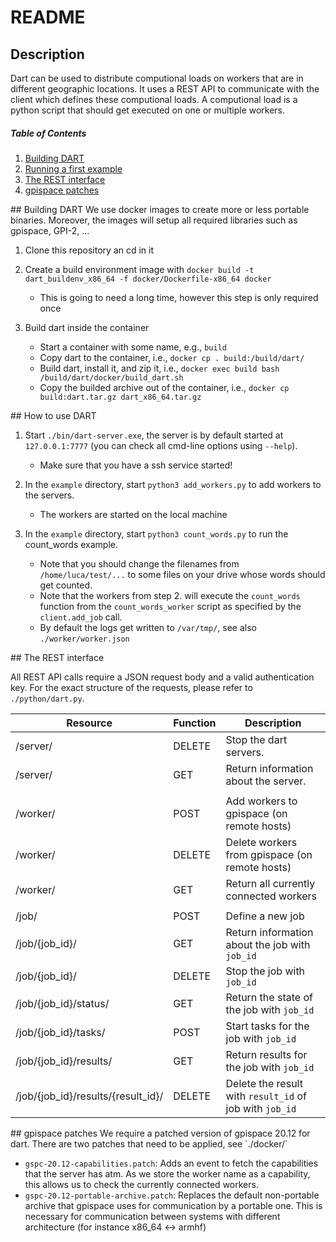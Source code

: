 # README
## Description
Dart can be used to distribute computional loads on workers that are in different geographic locations. It uses a REST API to communicate with the client which defines these computional loads. A computional load is a python script that should get executed on one or multiple workers.
##### Table of Contents
1) [Building DART](#build)
2) [Running a first example](#example1)
3) [The REST interface](#rest)
4) [gpispace patches](#patches)

<a name="#build"/>
## Building DART
We use docker images to create more or less portable binaries. Moreover, the images will setup all required libraries such as gpispace, GPI-2, ...

1) Clone this repository an cd in it

2) Create a build environment image with `docker build -t dart_buildenv_x86_64 -f docker/Dockerfile-x86_64 docker`
   * This is going to need a long time, however this step is only required once
  
3) Build dart inside the container
   * Start a container with some name, e.g., `build`
   * Copy dart to the container, i.e., `docker cp . build:/build/dart/`
   * Build dart, install it, and zip it, i.e., `docker exec build bash /build/dart/docker/build_dart.sh`
   * Copy the builded archive out of the container, i.e., `docker cp build:dart.tar.gz dart_x86_64.tar.gz`

<a name="#example1"/>
## How to use DART

1) Start `./bin/dart-server.exe`, the server is by default started at `127.0.0.1:7777` (you can check all cmd-line options using `--help`).
   * Make sure that you have a ssh service started!

2) In the `example` directory, start `python3 add_workers.py` to add workers to the servers.
   * The workers are started on the local machine
3) In the `example` directory, start `python3 count_words.py` to run the count_words example.
   * Note that you should change the filenames from `/home/luca/test/...` to some files on your drive whose words should get counted.
   * Note that the workers from step 2. will execute the `count_words` function from the `count_words_worker` script as specified by the `client.add_job` call.
   * By default the logs get written to `/var/tmp/`, see also `./worker/worker.json`


<a name="#rest"/>
## The REST interface

All REST API calls require a JSON request body and a valid authentication key. For the exact structure of the requests, please refer to `./python/dart.py`.

| Resource | Function | Description |
| -------- | -------  | ----------- |
| /server/ | DELETE   | Stop the dart servers. |
| /server/ | GET      | Return information about the server. |
| |
| /worker/ | POST | Add workers to gpispace (on remote hosts) |
| /worker/ | DELETE | Delete workers from gpispace (on remote hosts) |
| /worker/ | GET | Return all currently connected workers |
| |
| /job/ | POST | Define a new job |
| /job/{job_id}/ | GET | Return information about the job with `job_id` | 
| /job/{job_id}/ | DELETE | Stop the job with `job_id` |  
| /job/{job_id}/status/ | GET | Return the state of the job with `job_id` | 
| /job/{job_id}/tasks/ | POST | Start tasks for the job with `job_id` | 
| /job/{job_id}/results/ | GET | Return results for the job with `job_id` |
| /job/{job_id}/results/{result_id}/ | DELETE | Delete the result with `result_id` of job with `job_id` |


<a name="#patches"/>
## gpispace patches
We require a patched version of gpispace 20.12 for dart. There are two patches that need to be applied, see `./docker/`

* `gspc-20.12-capabilities.patch`: Adds an event to fetch the capabilities that the server has atm. As we store the worker name as a capability, this allows us to check the currently connected workers.
* `gspc-20.12-portable-archive.patch`: Replaces the default non-portable archive that gpispace uses for communication by a portable one. This is necessary for communication between systems with different architecture (for instance x86_64 <-> armhf)
